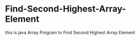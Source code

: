 # Find-Second-Highest-Array-Element
this is java Array Program to Find Second Highest Array Element
